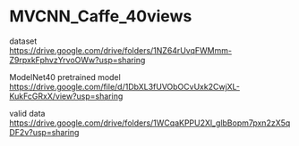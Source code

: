 # MVCNN_Caffe_40views

dataset  
https://drive.google.com/drive/folders/1NZ64rUvqFWMmm-Z9rpxkFphvzYrvoOWw?usp=sharing  

ModelNet40 pretrained model  
https://drive.google.com/file/d/1DbXL3fUVObOCvUxk2CwjXL-KukFcGRxX/view?usp=sharing

valid data  
https://drive.google.com/drive/folders/1WCqaKPPU2Xl_glbBopm7pxn2zX5qDF2v?usp=sharing
